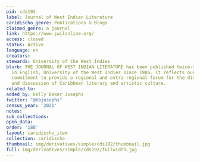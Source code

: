 ```yaml
---
pid: cds192
label: Journal of West Indian Literature
caridischo_genre: Publications & Blogs
claimed_genre: a journal
link: https://www.jwilonline.org/
access: closed
status: Active
language: en
creators:
stewards: University of the West Indies
blurb: THE JOURNAL OF WEST INDIAN LITERATURE has been published twice-yearly by Literatures
  in English, University of the West Indies since 1986. It reflects our continued
  commitment to provide a regional and extra-regional forum for the dissemination
  and discussion of Caribbean literary and artistic culture.
related_to:
added_by: Kelly Baker Josephs
twitter: "@kbjosephs"
census_year: '2021'
notes:
sub_collections:
open_data:
order: '188'
layout: caridischo_item
collection: caridischo
thumbnail: img/derivatives/simple/cds192/thumbnail.jpg
full: img/derivatives/simple/cds192/fullwidth.jpg
---
```

